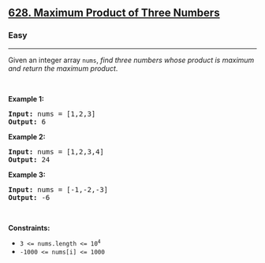 <h2><a href="https://leetcode.com/problems/maximum-product-of-three-numbers/">628. Maximum Product of Three Numbers</a></h2><h3>Easy</h3><hr><div bis_skin_checked="1"><p>Given an integer array <code>nums</code>, <em>find three numbers whose product is maximum and return the maximum product</em>.</p>

<p>&nbsp;</p>
<p><strong class="example">Example 1:</strong></p>
<pre><strong>Input:</strong> nums = [1,2,3]
<strong>Output:</strong> 6
</pre><p><strong class="example">Example 2:</strong></p>
<pre><strong>Input:</strong> nums = [1,2,3,4]
<strong>Output:</strong> 24
</pre><p><strong class="example">Example 3:</strong></p>
<pre><strong>Input:</strong> nums = [-1,-2,-3]
<strong>Output:</strong> -6
</pre>
<p>&nbsp;</p>
<p><strong>Constraints:</strong></p>

<ul>
	<li><code>3 &lt;= nums.length &lt;=&nbsp;10<sup>4</sup></code></li>
	<li><code>-1000 &lt;= nums[i] &lt;= 1000</code></li>
</ul>
</div>
